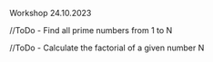 Workshop 24.10.2023

//ToDo - Find all prime numbers from 1 to N

//ToDo - Calculate the factorial of a given number N